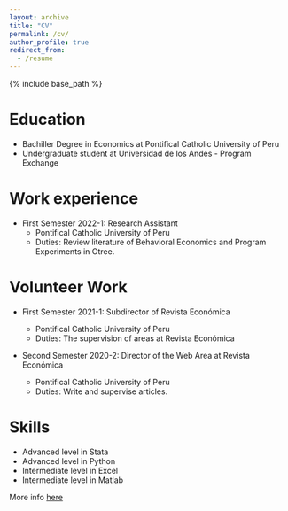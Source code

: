 ```yaml
---
layout: archive
title: "CV"
permalink: /cv/
author_profile: true
redirect_from:
  - /resume
---
```


{% include base_path %}

Education
======
* Bachiller Degree in Economics at Pontifical Catholic University of Peru
* Undergraduate student at Universidad de los Andes - Program Exchange

Work experience
======
* First Semester 2022-1: Research Assistant 
  *  Pontifical Catholic University of Peru
  *  Duties: Review literature of Behavioral Economics and Program Experiments in Otree. 

Volunteer Work
======

* First Semester 2021-1: Subdirector of Revista Económica
  * Pontifical Catholic University of Peru
  * Duties: The supervision of areas at Revista Económica

* Second Semester 2020-2: Director of the Web Area at Revista Económica
  * Pontifical Catholic University of Peru
  * Duties: Write and supervise articles.
  
Skills
======
* Advanced level in Stata
* Advanced level in Python
* Intermediate level in Excel 
* Intermediate level in Matlab


More info [here](https://github.com/hintecole/hintecole.github.io/blob/master/CV_Nicole_Linares.pdf)



